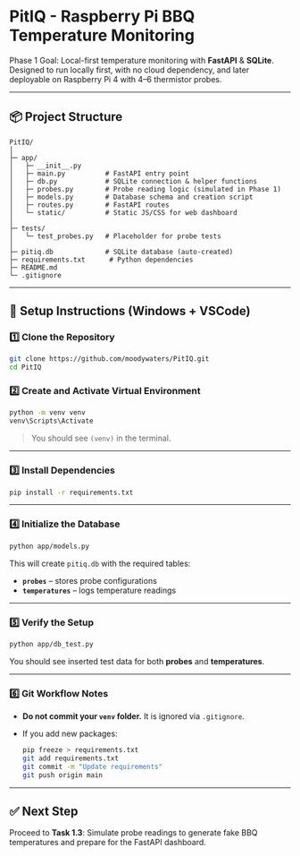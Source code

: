 # PitIQ - Raspberry Pi BBQ Temperature Monitoring

Phase 1 Goal: Local-first temperature monitoring with **FastAPI** & **SQLite**.
Designed to run locally first, with no cloud dependency, and later deployable on Raspberry Pi 4 with 4–6 thermistor probes.

---

## 📦 Project Structure

```
PitIQ/
│
├─ app/
│   ├─ __init__.py
│   ├─ main.py          # FastAPI entry point
│   ├─ db.py            # SQLite connection & helper functions
│   ├─ probes.py        # Probe reading logic (simulated in Phase 1)
│   ├─ models.py        # Database schema and creation script
│   ├─ routes.py        # FastAPI routes
│   └─ static/          # Static JS/CSS for web dashboard
│
├─ tests/
│   └─ test_probes.py   # Placeholder for probe tests
│
├─ pitiq.db             # SQLite database (auto-created)
├─ requirements.txt      # Python dependencies
├─ README.md
└─ .gitignore
```

---

## 🚀 Setup Instructions (Windows + VSCode)

### 1️⃣ Clone the Repository

```bash
git clone https://github.com/moodywaters/PitIQ.git
cd PitIQ
```

### 2️⃣ Create and Activate Virtual Environment

```bash
python -m venv venv
venv\Scripts\Activate
```

> You should see `(venv)` in the terminal.

---

### 3️⃣ Install Dependencies

```bash
pip install -r requirements.txt
```

---

### 4️⃣ Initialize the Database

```bash
python app/models.py
```

This will create `pitiq.db` with the required tables:

* **`probes`** – stores probe configurations
* **`temperatures`** – logs temperature readings

---

### 5️⃣ Verify the Setup

```bash
python app/db_test.py
```

You should see inserted test data for both **probes** and **temperatures**.

---

### 6️⃣ Git Workflow Notes

* **Do not commit your `venv` folder.** It is ignored via `.gitignore`.
* If you add new packages:

  ```bash
  pip freeze > requirements.txt
  git add requirements.txt
  git commit -m "Update requirements"
  git push origin main
  ```

---

## ✅ Next Step

Proceed to **Task 1.3**:
Simulate probe readings to generate fake BBQ temperatures and prepare for the FastAPI dashboard.
